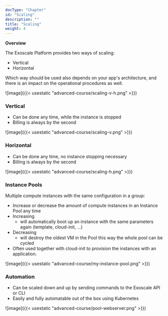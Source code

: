```yaml
---
docType: "Chapter"
id: "Scaling"
description: ""
title: "Scaling"
weight: 4
---
```


**Overview**

The Exoscale Platform provides two ways of scaling:

- Vertical
- Horizontal 

Which way should be used also depends on your app's architecture, and there is an impact on the operational procedures as well.

![image]({{< usestatic "advanced-course/scaling-v-h.png" >}})

### **Vertical**

- Can be done any time, while the instance is stopped
- Billing is always by the second

![image]({{< usestatic "advanced-course/scaling-v.png" >}})

### **Horizontal**

- Can be done any time, no instance stopping necessary
- Billing is always by the second

![image]({{< usestatic "advanced-course/scaling-h.png" >}})

### **Instance Pools**

Multiple compute instances with the same configuration in a group:

- Increase or decrease the amount of compute instances in an Instance Pool any time
- Increasing
  - will automatically boot up an instance with the same parameters again (template, cloud-init, …)
- Decreasing
   - will destroy the oldest VM in the Pool this way the whole pool can be cycled
- Often used together with cloud-init to provision the instances with an application.

![image]({{< usestatic "advanced-course/my-instance-pool.png" >}})

### **Automation**
- Can be scaled down and up by sending commands to the Exoscale API or CLI
- Easily and fully automatable out of the box using Kubernetes

![image]({{< usestatic "advanced-course/pool-webserver.png" >}})
